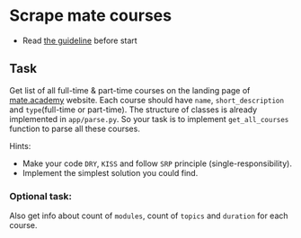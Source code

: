 # Scrape mate courses

- Read [the guideline](https://github.com/mate-academy/py-task-guideline/blob/main/README.md) before start

## Task

Get list of all full-time & part-time courses on the landing page of [mate.academy](https://mate.academy
) website. Each course should have `name`, `short_description` and `type`(full-time or part-time). 
The structure of classes is already implemented in `app/parse.py`. 
So your task is to implement `get_all_courses` function to parse all these courses.

Hints:
- Make your code `DRY`, `KISS` and follow `SRP` principle (single-responsibility).
- Implement the simplest solution you could find.


### Optional task:

Also get info about count of `modules`, count of `topics` and `duration` for each course.

